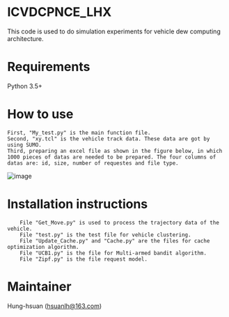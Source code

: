 # ICVDCPNCE_LHX
This code is used to do simulation experiments for vehicle dew computing architecture. 
# Requirements
Python 3.5+
# How to use
    First, "My_test.py" is the main function file. 
    Second, "xy.tcl" is the vehicle track data. These data are got by using SUMO.
    Third, preparing an excel file as shown in the figure below, in which 1000 pieces of datas are needed to be prepared. The four columns of datas are: id, size, number of requestes and file type.
![image](https://github.com/NetworkCommunication/VDC_LHX/blob/main/fig.jpg?raw=true)
# Installation instructions
        File "Get_Move.py" is used to process the trajectory data of the vehicle.
        File "test.py" is the test file for vehicle clustering.
        File "Update_Cache.py" and "Cache.py" are the files for cache optimization algorithm.
        File "UCB1.py" is the file for Multi-armed bandit algorithm.
        File "Zipf.py" is the file request model.
# Maintainer
Hung-hsuan (hsuanlh@163.com)
